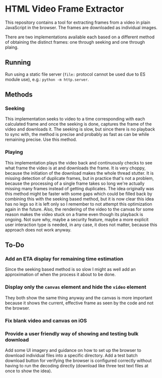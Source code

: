 # HTML Video Frame Extractor

This repository contains a tool for extracting frames from a video in plain
JavaScript in the browser. The frames are downloaded as individual images.

There are two implementations available each based on a different method of
obtaining the distinct frames: one through seeking and one through plaing.

## Running

Run using a static file server (`file:` protocol cannot be used due to ES module
use), e.g.: `python -m http.server`.

## Methods

### Seeking

This implementation seeks to video to a time corresponding with each calculated
frame and once the seeking is done, captures the frame of the video and
downloads it. The seeking is slow, but since there is no playback to sync with,
the method is precise and probably as fast as can be while remaining precise.
Use this method.

### Playing

This implementation plays the video back and continuously checks to see what
frame the video is at and downloads the frame. It is very choppy, because the
initiation of the download makes the whole thread stutter. It is missing
detection of duplicate frames, but in practice that's not a problem, because
the processing of a single frame takes so long we're actually missing many
frames instead of getting duplicates. The idea originally was this method might
be faster with some gaps which could be filled back by combining this with the
seeking based method, but it is now clear this idea has no legs so it is left
only so I remember to not attempt this optimization again in the future. Also,
the rendering of the video to the canvas for some reason makes the video stuck
on a frame even though its playback is ongoing. Not sure why, maybe a security
feature, maybe a more explicit user interaction type is needed, in any case, it
does not matter, because this approach does not work anyway.

## To-Do

### Add an ETA display for remaining time estimation

Since the seeking based method is so slow I might as well add an approximation
of when the process it about to be done.

### Display only the `canvas` element and hide the `video` element

They both show the same thing anyway and the canvas is more important because
it shows the current, effective frame as seen by the code and not the browser.

### Fix blank video and canvas on iOS

### Provide a user friendly way of showing and testing bulk download

Add some UI imagery and guidance on how to set up the browser to download
individual files into a specific directory. Add a test batch download button for
verifying the browser is configured correctly without having to run the decoding
directly (download like three test text files at once to show the idea).
